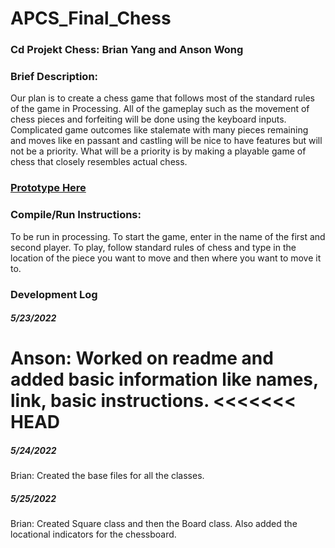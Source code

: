 # APCS_Final_Chess
### Cd Projekt Chess: Brian Yang and Anson Wong
### Brief Description:
Our plan is to create a chess game that follows most of the standard rules of the game in Processing. All of the gameplay such as the movement of chess pieces and forfeiting will be done using the keyboard inputs. Complicated game outcomes like stalemate with many pieces remaining and moves like en passant and castling will be nice to have features but will not be a priority. What will be a priority is by making a playable game of chess that closely resembles actual chess.<br>
### [Prototype Here](https://docs.google.com/document/d/1grKeZeHldpE-cCBicYMR9spisFDGOOUnQsajPrm6ZLQ/edit)
### Compile/Run Instructions:
To be run in processing. To start the game, enter in the name of the first and second player. To play, follow standard rules of chess and type in the location of the piece you want to move and then where you want to move it to.
### Development Log
##### 5/23/2022
Anson: Worked on readme and added basic information like names, link, basic instructions.
<<<<<<< HEAD
=======
##### 5/24/2022
Brian: Created the base files for all the classes.
##### 5/25/2022
Brian: Created Square class and then the Board class. Also added the locational indicators for the chessboard.
